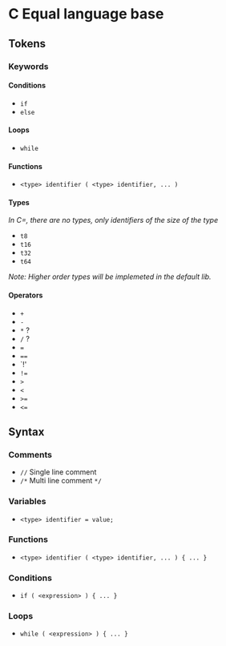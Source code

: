 # C Equal language base

## Tokens

### Keywords

#### Conditions
- `if`
- `else`

#### Loops
 - `while`

#### Functions
- `<type> identifier ( <type> identifier, ... )` 

#### Types

*In C=, there are no types, only identifiers of the size of the type*
 - `t8`
 - `t16`
 - `t32`
 - `t64`

*Note: Higher order types will be implemeted in the default lib.*

#### Operators
- `+`
- `-`
- `*` ?
- `/` ?
- `=`
- `==`
- `!'
- `!=`
- `>`
- `<`
- `>=`
- `<=`

## Syntax

### Comments
- `//` Single line comment
- `/*` Multi line comment `*/`

### Variables
- `<type> identifier = value;`

### Functions
- `<type> identifier ( <type> identifier, ... ) { ... }`

### Conditions
- `if ( <expression> ) { ... }`

### Loops
- `while ( <expression> ) { ... }`





